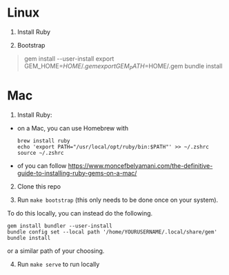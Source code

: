 # Linux

1. Install Ruby

2. Bootstrap

> gem install --user-install
> export GEM_HOME=$HOME/.gem
> export GEM_PATH=$HOME/.gem
> bundle install

# Mac

1. Install Ruby:

  - on a Mac, you can use Homebrew with

    ```
    brew install ruby
    echo 'export PATH="/usr/local/opt/ruby/bin:$PATH"' >> ~/.zshrc
    source ~/.zshrc
    ```

  - of you can follow https://www.moncefbelyamani.com/the-definitive-guide-to-installing-ruby-gems-on-a-mac/

2. Clone this repo

3. Run `make bootstrap` (this only needs to be done once on your system).

To do this locally, you can instead do the following.

```
gem install bundler --user-install
bundle config set --local path '/home/YOURUSERNAME/.local/share/gem'
bundle install
```

or a similar path of your choosing.

4. Run `make serve` to run locally

